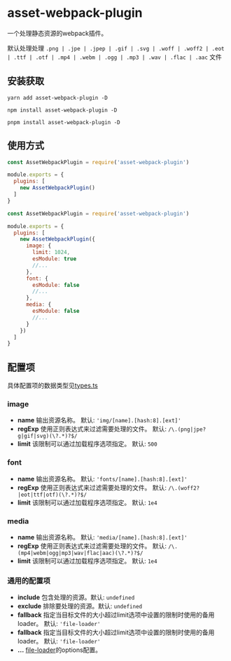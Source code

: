 # asset-webpack-plugin

一个处理静态资源的webpack插件。

默认处理处理 `.png | .jpe | .jpep | .gif | .svg | .woff | .woff2 | .eot | .ttf | .otf | .mp4 | .webm | .ogg | .mp3 | .wav | .flac | .aac` 文件

## 安装获取

```shell
yarn add asset-webpack-plugin -D

npm install asset-webpack-plugin -D

pnpm install asset-webpack-plugin -D
```

## 使用方式

```javascript
const AssetWebpackPlugin = require('asset-webpack-plugin')

module.exports = {
  plugins: [
    new AssetWebpackPlugin()
  ]
}
```

```javascript
const AssetWebpackPlugin = require('asset-webpack-plugin')

module.exports = {
  plugins: [
    new AssetWebpackPlugin({
      image: {
        limit: 1024,
        esModule: true
        //...
      },
      font: {
        esModule: false
        //...
      },
      media: {
        esModule: false
        //...
      }
    })
  ]
}
```

## 配置项
具体配置项的数据类型见[types.ts](./src/types.ts)

### image

- **name** 输出资源名称。 默认: `'img/[name].[hash:8].[ext]'`
- **regExp** 使用正则表达式来过滤需要处理的文件。 默认: `/\.(png|jpe?g|gif|svg)(\?.*)?$/`
- **limit** 该限制可以通过加载程序选项指定。 默认: `500`

### font

- **name** 输出资源名称。 默认: `'fonts/[name].[hash:8].[ext]'`
- **regExp** 使用正则表达式来过滤需要处理的文件。 默认: `/\.(woff2?|eot|ttf|otf)(\?.*)?$/`
- **limit** 该限制可以通过加载程序选项指定。 默认: `1e4`

### media

- **name** 输出资源名称。 默认: `'media/[name].[hash:8].[ext]'`
- **regExp** 使用正则表达式来过滤需要处理的文件。 默认: `/\.(mp4|webm|ogg|mp3|wav|flac|aac)(\?.*)?$/`
- **limit** 该限制可以通过加载程序选项指定。 默认: `1e4`

### 通用的配置项

- **include** 包含处理的资源。默认: `undefined`
- **exclude** 排除要处理的资源。默认: `undefined`
- **fallback** 指定当目标文件的大小超过limit选项中设置的限制时使用的备用loader。 默认: `'file-loader'`
- **fallback** 指定当目标文件的大小超过limit选项中设置的限制时使用的备用loader。 默认: `'file-loader'`
- **...** [file-loader](https://github.com/webpack-contrib/file-loader)的options配置。
